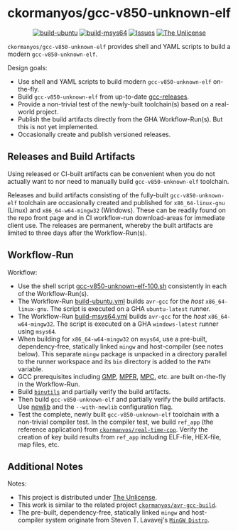 ckormanyos/gcc-v850-unknown-elf
==================

<p align="center">
    <a href="https://github.com/ckormanyos/gcc-v850-unknown-elf/actions">
        <img src="https://github.com/ckormanyos/gcc-v850-unknown-elf/actions/workflows/build-ubuntu.yml/badge.svg" alt="build-ubuntu"></a>
    <a href="https://github.com/ckormanyos/gcc-v850-unknown-elf/actions">
        <img src="https://github.com/ckormanyos/gcc-v850-unknown-elf/actions/workflows/build-msys64.yml/badge.svg" alt="build-msys64"></a>
    <a href="https://github.com/ckormanyos/gcc-v850-unknown-elf/issues?q=is%3Aissue+is%3Aopen+sort%3Aupdated-desc">
        <img src="https://custom-icon-badges.herokuapp.com/github/issues-raw/ckormanyos/gcc-v850-unknown-elf?logo=github" alt="Issues" /></a>
    <a href="https://github.com/ckormanyos/gcc-v850-unknown-elf/blob/main/UNLICENSE">
        <img src="https://img.shields.io/badge/license-The Unlicense-blue.svg" alt="The Unlicense"></a>
</p>

`ckormanyos/gcc-v850-unknown-elf` provides shell and YAML scripts to build a modern `gcc-v850-unknown-elf`.

Design goals:
  - Use shell and YAML scripts to build modern `gcc-v850-unknown-elf` on-the-fly.
  - Build `gcc-v850-unknown-elf` from up-to-date [gcc-releases](https://ftp.gnu.org/gnu/gcc).
  - Provide a non-trivial test of the newly-built toolchain(s) based on a real-world project.
  - Publish the build artifacts directly from the GHA Workflow-Run(s). But this is not yet implemented.
  - Occasionally create and publish versioned releases.

## Releases and Build Artifacts

Using released or CI-built artifacts can be convenient when you
do not actually want to nor need to manually build
`gcc-v850-unknown-elf` toolchain.

Releases and build artifacts consisting of the
fully-built `gcc-v850-unknown-elf` toolchain are occasionally created
and published for `x86_64-linux-gnu` (Linux) and
`x86_64-w64-mingw32` (Windows). These can be readily found
on the repo front page and in CI workflow-run download-areas
for immediate client use. The releases are permanent, whereby
the built artifacts are limited to three days after the
Workflow-Run(s).

## Workflow-Run

Workflow:
  - Use the shell script [gcc-v850-unknown-elf-100.sh](./gcc-v850-unknown-elf-100.sh) consistently in each of the Workflow-Run(s).
  - The Workflow-Run [build-ubuntu.yml](./.github/workflows/build-ubuntu.yml) builds `avr-gcc` for the _host_ `x86_64-linux-gnu`. The script is executed on a GHA `ubuntu-latest` runner.
  - The Workflow-Run [build-msys64.yml](./.github/workflows/build-msys64.yml) builds `avr-gcc` for the _host_ `x86_64-w64-mingw32`. The script is executed on a GHA `windows-latest` runner using `msys64`.
  - When building for `x86_64-w64-mingw32` on `msys64`, use a pre-built, dependency-free, statically linked `mingw` and host-compiler (see notes below). This separate `mingw` package is unpacked in a directory parallel to the runner workspace and its `bin` directory is added to the `PATH` variable.
  - GCC prerequisites including [GMP](https://gmplib.org), [MPFR](https://www.mpfr.org), [MPC](https://www.multiprecision.org), etc. are built on-the-fly in the Workflow-Run.
  - Build [`binutils`](https://www.gnu.org/software/binutils) and partially verify the build artifacts.
  - Then build `gcc-v850-unknown-elf` and partially verify the build artifacts. Use [newlib](https://sourceware.org/newlib) and the `--with-newlib` configuration flag.
  - Test the complete, newly built `gcc-v850-unknown-elf` toolchain with a non-trivial compiler test. In the compiler test, we build `ref_app` (the reference application) from [`ckormanyos/real-time-cpp`](https://github.com/ckormanyos). Verify the creation of key build results from `ref_app` including ELF-file, HEX-file, map files, etc.

## Additional Notes

Notes:
  - This project is distributed under [The Unlicense](./UNLICENSE).
  - This work is similar to the related project [`ckormanyos/avr-gcc-build`](https://github.com/ckormanyos/avr-gcc-build).
  - The pre-built, dependency-free, statically linked `mingw` and host-compiler system originate from Steven T. Lavavej's [`MinGW Distro`](https://nuwen.net/mingw.html).
